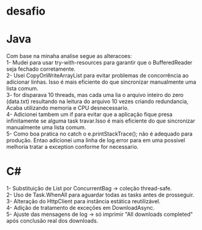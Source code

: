 # desafio
# Java
Com base na minaha analise segue as alteracoes:</br>
1- Mudei para usar try-with-resources para garantir que o BufferedReader seja fechado corretamente.</br>
2- Usei CopyOnWriteArrayList para evitar problemas de concorrência ao adicionar linhas. Isso é mais eficiente do que sincronizar manualmente uma lista comum.</br>
3- for disparava 10 threads, mas cada uma lia o arquivo inteiro do zero (data.txt) resultando na leitura do arquivo  10 vezes criando redundancia, Acaba utilizando memoria e CPU desnecessario.</br>
4- Adicionei tambem um if para evitar que a aplicação fique presa infinitamente se alguma task travar.Isso é mais eficiente do que sincronizar manualmente uma lista comum.</br>
5- Como boa pratica no catch o  e.printStackTrace(); não é adequado para produção. Entao adicionei uma linha de log.error para em uma possivel melhoria tratar a exception conforme for necessario.</br>

# C#
1- Substituição de List<string> por ConcurrentBag<string> → coleção thread-safe.</br>
2- Uso de Task.WhenAll para aguardar todas as tasks antes de prosseguir.</br>
3- Alteração do HttpClient para instância estática reutilizável.</br>
4- Adição de tratamento de exceções em DownloadAsync.</br>
5- Ajuste das mensagens de log → só imprimir "All downloads completed" após conclusão real dos downloads.
